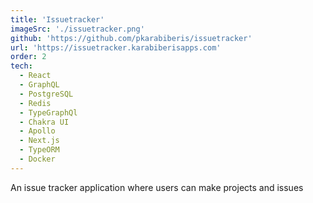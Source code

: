 ```yaml
---
title: 'Issuetracker'
imageSrc: './issuetracker.png'
github: 'https://github.com/pkarabiberis/issuetracker'
url: 'https://issuetracker.karabiberisapps.com'
order: 2
tech:
  - React
  - GraphQL
  - PostgreSQL
  - Redis
  - TypeGraphQl
  - Chakra UI
  - Apollo
  - Next.js
  - TypeORM
  - Docker
---
```


An issue tracker application where users can make projects and issues
